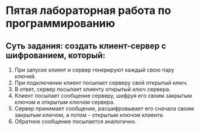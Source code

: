 # Пятая лабораторная работа по программированию 
## Суть задания: создать клиент-сервер с шифрованием, который: 
1. При запуске клиент и сервер генерируют каждый свою пару ключей.
2. При подключении клиент посылает серверу свой открытый ключ.
3. В ответ, сервер посылает клиенту открытый ключ сервера.
4. Клиент посылает сообщение серверу, шифруя его своим закрытым ключом и открытым ключом сервера.
5. Сервер принимает сообщение, расшифровывает его сначала своим закрытым ключом, а потом - открытым ключом клиента.
6. Обратное сообщение посылается аналогично.
